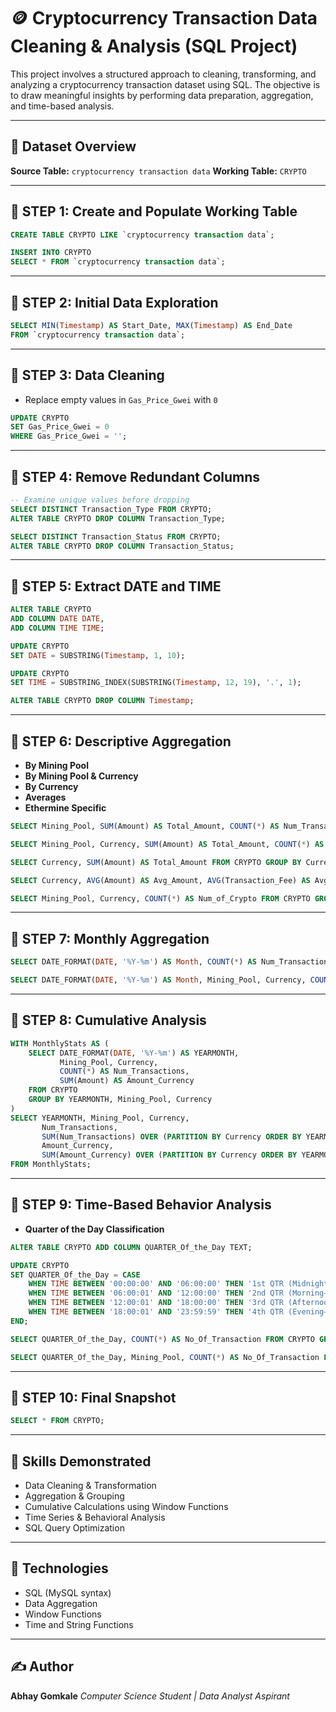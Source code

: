 # 🪙 Cryptocurrency Transaction Data Cleaning & Analysis (SQL Project)

This project involves a structured approach to cleaning, transforming, and analyzing a cryptocurrency transaction dataset using SQL. The objective is to draw meaningful insights by performing data preparation, aggregation, and time-based analysis.

---

## 📂 Dataset Overview

**Source Table:** `cryptocurrency transaction data`
**Working Table:** `CRYPTO`

---

## 🔹 STEP 1: Create and Populate Working Table

```sql
CREATE TABLE CRYPTO LIKE `cryptocurrency transaction data`;

INSERT INTO CRYPTO 
SELECT * FROM `cryptocurrency transaction data`;
```

---

## 🔹 STEP 2: Initial Data Exploration

```sql
SELECT MIN(Timestamp) AS Start_Date, MAX(Timestamp) AS End_Date 
FROM `cryptocurrency transaction data`;
```

---

## 🔹 STEP 3: Data Cleaning

* Replace empty values in `Gas_Price_Gwei` with `0`

```sql
UPDATE CRYPTO
SET Gas_Price_Gwei = 0
WHERE Gas_Price_Gwei = '';
```

---

## 🔹 STEP 4: Remove Redundant Columns

```sql
-- Examine unique values before dropping
SELECT DISTINCT Transaction_Type FROM CRYPTO;
ALTER TABLE CRYPTO DROP COLUMN Transaction_Type;

SELECT DISTINCT Transaction_Status FROM CRYPTO;
ALTER TABLE CRYPTO DROP COLUMN Transaction_Status;
```

---

## 🔹 STEP 5: Extract DATE and TIME

```sql
ALTER TABLE CRYPTO 
ADD COLUMN DATE DATE,
ADD COLUMN TIME TIME;

UPDATE CRYPTO
SET DATE = SUBSTRING(Timestamp, 1, 10);

UPDATE CRYPTO
SET TIME = SUBSTRING_INDEX(SUBSTRING(Timestamp, 12, 19), '.', 1);

ALTER TABLE CRYPTO DROP COLUMN Timestamp;
```

---

## 🔹 STEP 6: Descriptive Aggregation

* **By Mining Pool**
* **By Mining Pool & Currency**
* **By Currency**
* **Averages**
* **Ethermine Specific**

```sql
SELECT Mining_Pool, SUM(Amount) AS Total_Amount, COUNT(*) AS Num_Transactions FROM CRYPTO GROUP BY Mining_Pool;

SELECT Mining_Pool, Currency, SUM(Amount) AS Total_Amount, COUNT(*) AS Num_Transactions FROM CRYPTO GROUP BY Mining_Pool, Currency;

SELECT Currency, SUM(Amount) AS Total_Amount FROM CRYPTO GROUP BY Currency;

SELECT Currency, AVG(Amount) AS Avg_Amount, AVG(Transaction_Fee) AS Avg_Fee FROM CRYPTO GROUP BY Currency;

SELECT Mining_Pool, Currency, COUNT(*) AS Num_of_Crypto FROM CRYPTO GROUP BY Mining_Pool, Currency HAVING Mining_Pool = 'Ethermine';
```

---

## 🔹 STEP 7: Monthly Aggregation

```sql
SELECT DATE_FORMAT(DATE, '%Y-%m') AS Month, COUNT(*) AS Num_Transactions, SUM(Amount) AS Total_Amount FROM CRYPTO GROUP BY Month;

SELECT DATE_FORMAT(DATE, '%Y-%m') AS Month, Mining_Pool, Currency, COUNT(*) AS Num_Transactions, SUM(Amount) AS Total_Amount FROM CRYPTO GROUP BY Month, Mining_Pool, Currency;
```

---

## 🔹 STEP 8: Cumulative Analysis

```sql
WITH MonthlyStats AS (
    SELECT DATE_FORMAT(DATE, '%Y-%m') AS YEARMONTH,
           Mining_Pool, Currency,
           COUNT(*) AS Num_Transactions,
           SUM(Amount) AS Amount_Currency
    FROM CRYPTO
    GROUP BY YEARMONTH, Mining_Pool, Currency
)
SELECT YEARMONTH, Mining_Pool, Currency,
       Num_Transactions,
       SUM(Num_Transactions) OVER (PARTITION BY Currency ORDER BY YEARMONTH, Mining_Pool) AS Cumulative_Transactions,
       Amount_Currency,
       SUM(Amount_Currency) OVER (PARTITION BY Currency ORDER BY YEARMONTH, Mining_Pool) AS Cumulative_Amount
FROM MonthlyStats;
```

---

## 🔹 STEP 9: Time-Based Behavior Analysis

* **Quarter of the Day Classification**

```sql
ALTER TABLE CRYPTO ADD COLUMN QUARTER_Of_the_Day TEXT;

UPDATE CRYPTO
SET QUARTER_Of_the_Day = CASE 
    WHEN TIME BETWEEN '00:00:00' AND '06:00:00' THEN '1st QTR (Midnight–Morning)'
    WHEN TIME BETWEEN '06:00:01' AND '12:00:00' THEN '2nd QTR (Morning–Noon)'
    WHEN TIME BETWEEN '12:00:01' AND '18:00:00' THEN '3rd QTR (Afternoon–Evening)'
    WHEN TIME BETWEEN '18:00:01' AND '23:59:59' THEN '4th QTR (Evening–Night)'
END;

SELECT QUARTER_Of_the_Day, COUNT(*) AS No_Of_Transaction FROM CRYPTO GROUP BY QUARTER_Of_the_Day;

SELECT QUARTER_Of_the_Day, Mining_Pool, COUNT(*) AS No_Of_Transaction FROM CRYPTO GROUP BY QUARTER_Of_the_Day, Mining_Pool;
```

---

## 🔹 STEP 10: Final Snapshot

```sql
SELECT * FROM CRYPTO;
```

---

## 🧠 Skills Demonstrated

* Data Cleaning & Transformation
* Aggregation & Grouping
* Cumulative Calculations using Window Functions
* Time Series & Behavioral Analysis
* SQL Query Optimization

---

## 📌 Technologies

* SQL (MySQL syntax)
* Data Aggregation
* Window Functions
* Time and String Functions

---

## ✍️ Author

**Abhay Gomkale**
*Computer Science Student | Data Analyst Aspirant*

